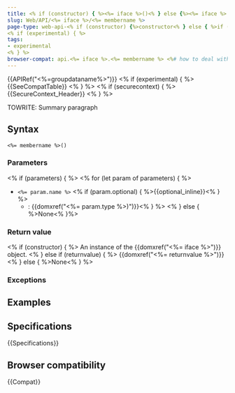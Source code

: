 ```yaml
---
title: <% if (constructor) { %><%= iface %>()<% } else {%><%= iface %>.<%= membername %>()<% } %>
slug: Web/API/<%= iface %>/<%= membername %>
page-type: web-api-<% if (constructor) {%>constructor<% } else { %>if (static) { %>static<% } else { %>instance<% } %>-method<% } %>
<% if (experimental) { %>
tags:
- experimental
<% } %>
browser-compat: api.<%= iface %>.<%= membername %> <%# how to deal with static methods having same name as instance method? %>
---
```

{{APIRef("<%=groupdataname%>")}}
<% if (experimental) { %>
{{SeeCompatTable}}
<% } %>
<% if (securecontext) { %>
{{SecureContext_Header}}
<% } %>

TOWRITE: Summary paragraph

## Syntax

```js-nolint
<%= membername %>()
```

### Parameters
<% if (parameters) { %>
<% for (let param of parameters) { %>
- `<%= param.name %>` <% if (param.optional) { %>{{optional_inline}}<% } %>
  - : {{domxref("<%= param.type %>)")}}<% } %>
<% } else { %>None<% }%>

### Return value
<% if (constructor) { %>
An instance of the {{domxref("<%= iface %>")}} object.
<% } else if (returnvalue) { %>
{{domxref("<%= returnvalue %>")}}
<% } else { %>None<% } %>

### Exceptions

## Examples

## Specifications

{{Specifications}}

## Browser compatibility

{{Compat}}

